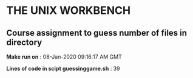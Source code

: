 # THE UNIX WORKBENCH 
## Course assignment to guess number of files in directory
**Make run on** : 08-Jan-2020 09:16:17 AM GMT

**Lines of code in scipt guessinggame.sh** : 39
